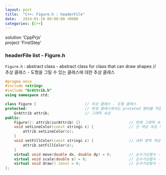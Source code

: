 ```yaml
---
layout: post
title:  "C++: Figure.h : headerFile"
date:   2024-01-10 09:00:00 +0900
categories: [C++]
---
```


solution 'CppPrjs'   
project 'FirstStep'   
   
### headerFile list - Figure.h   
`Figure.h` : abstract class - abstract class for class that can draw shapes // 추상 클래스 - 도형을 그릴 수 있는 클래스에 대한 추상 클래스   
   
```cpp
#pragma once
#include <string>
#include "GrAttrib.h"
using namespace std;

class Figure {						// 추상 클래스 - 도형 클래스
protected:							// 파생 클래스에서는 proteted 멤버를 직접 엑세스하여 자유롭게 사용할 수 있음
	GrAttrib attrib;				// 그래픽 속성
public:
	Figure(): attrib(curAttrib) {}						// 현재 그래픽 속성에 따라 도형 객체 생성
	void setLineColor(const string& c) {				// 선 색상 속성 지정
		attrib.setLineColor(c);
	}
	void setFillColor(const string& c) {				// 내부 영역 색상 속성 지정
		attrib.setFillColor(c);
	}
	virtual void move(double dx, double dy) = 0;		// 순수가상함수 - 도형의 이동
	virtual void scale(double s) = 0;					// 순수가상함수 - 원점 기준 크기조정
	virtual void draw() const = 0;						// 순수가상함수 - 그리기 멤버함수
};
```

